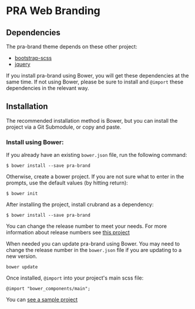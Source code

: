 # PRA Web Branding 

## Dependencies

The pra-brand theme depends on these other project:

* [bootstrap-scss](https://github.com/twbs/bootstrap-sass)
* [jquery](https://github.com/jquery/jquery)

If you install pra-brand using Bower, you will get these dependencies at
the same time. If not using Bower, please be sure to install and `@import` these
dependencies in the relevant way.

## Installation

The recommended installation method is Bower, but you can install the project via a Git Submodule, or copy and paste.

### Install using Bower:

If you already have an existing `bower.json` file, run the following command:

    $ bower install --save pra-brand

Otherwise, create a bower project. If you are not sure what to enter in the prompts, use the default values (by hitting return):

    $ bower init

After installing the project, install crubrand as a dependency:

    $ bower install --save pra-brand
    
You can change the release number to meet your needs. For more information about release numbers see [this project](https://github.com/npm/node-semver)

When needed you can update pra-brand using Bower. You may need to change the release number in the `bower.json` file
if you are updating to a new version. 

    bower update

Once installed, `@import` into your project's main scss file:

    @import "bower_components/main";
    
You can [see a sample project](https://github.com/jtclark84/prahs/prahs)
